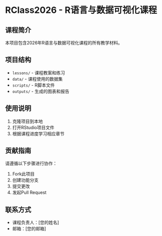 # RClass2026 - R语言与数据可视化课程

## 课程简介

本项目包含2026年R语言与数据可视化课程的所有教学材料。

## 项目结构

- `lessons/` - 课程教案和练习
- `data/` - 课程使用的数据集
- `scripts/` - R脚本文件
- `outputs/` - 生成的图表和报告

## 使用说明

1. 克隆项目到本地
2. 打开RStudio项目文件
3. 根据课程进度学习相应章节

## 贡献指南

请遵循以下步骤进行协作：
1. Fork此项目
2. 创建功能分支
3. 提交更改
4. 发起Pull Request

## 联系方式

- 课程负责人：[您的姓名]
- 邮箱：[您的邮箱]